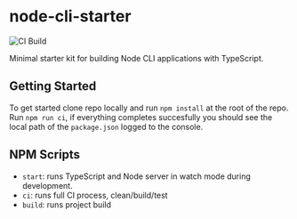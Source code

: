 # node-cli-starter

![CI Build](https://github.com/coryrylan/node-cli-starter/actions/workflows/build.yml/badge.svg)

Minimal starter kit for building Node CLI applications with TypeScript.

## Getting Started

To get started clone repo locally and run `npm install` at the root of the repo. Run `npm run ci`, if everything completes succesfully you should see the local path of the `package.json` logged to the console.

## NPM Scripts

- `start`: runs TypeScript and Node server in watch mode during development.
- `ci`: runs full CI process, clean/build/test
- `build`: runs project build